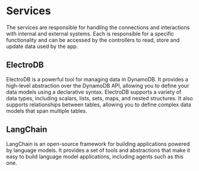 # Services

The services are responsible for handling the connections and interactions with internal and external systems.
Each is responsible for a specific functionality and can be accessed by the controllers to read, store and update data used by the app.

## ElectroDB

ElectroDB is a powerful tool for managing data in DynamoDB. It provides a high-level abstraction over the DynamoDB API, allowing you to define your data models using a declarative syntax. ElectroDB supports a variety of data types, including scalars, lists, sets, maps, and nested structures. It also supports relationships between tables, allowing you to define complex data models that span multiple tables.

## LangChain

LangChain is an open-source framework for building applications powered by language models. It provides a set of tools and abstractions that make it easy to build language model applications, including agents such as this one.
